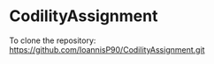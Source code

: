 # CodilityAssignment

To clone the repository:
https://github.com/IoannisP90/CodilityAssignment.git
